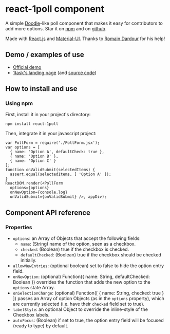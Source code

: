 # react-1poll component

A simple [Doodle](http://doodle.com)-like poll component that makes it easy for contributors to add more options. Star it on [npm](https://www.npmjs.com/package/react-1poll) and on [github](https://github.com/adrienjoly/react-1poll).

Made with [React.js](https://facebook.github.io/react/) and [Material-UI](material-ui.com). Thanks to [Romain Dardour](http://twitter.com/rdardour) for his help!

## Demo / examples of use

- [Official demo](http://adrienjoly.com/react-1poll/demo)
- [1task's landing page](http://1task.org/) (and [source code](https://github.com/adrienjoly/1task))

## How to install and use

### Using npm

First, install it in your project's directory:

    npm install react-1poll

Then, integrate it in your javascript project:

    var PollForm = require('./PollForm.jsx');
    var options = [
      { name: 'Option A', defaultCheck: true },
      { name: 'Option B' },
      { name: 'Option C' }
    ];
    function onValidSubmit(selectedItems) {
      assert.equal(selectedItems, [ 'Option A' ]);
    }
    ReactDOM.render(<PollForm
      options={options}
      onNewOption={console.log}
      onValidSubmit={onValidSubmit} />, appDiv);

## Component API reference

### Properties

- `options`: an Array of Objects that accept the following fields:
  - `name`: (String) name of the option, seen as a checkbox.
  - `checked`: (Boolean) true if the checkbox is checked.
  - `defaultChecked`: (Boolean) true if the checkbox should be checked initially.
- `allowNewEntries`: (optional boolean) set to false to hide the option entry field.
- `onNewOption`: (optional) Function({ name: String, defaultChecked: Boolean }) overrides the function that adds the new option to the `options` state Array.
- `onSelectionChange`: (optional) Function([ { name: String, checked: true } ]) passes an Array of option Objects (as in the `options` property), which are currently selected (i.e. have their `checked` field set to true).
- `labelStyle`: an optional Object to override the inline-style of the Checkbox labels.
- `autoFocus`: (Boolean) if set to true, the option entry field will be focused (ready to type) by default.
